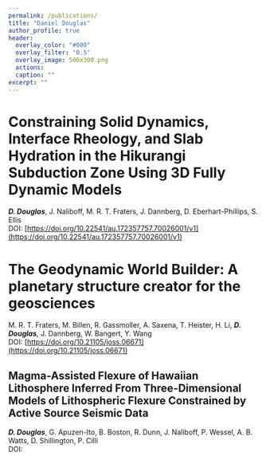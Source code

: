 ```yaml
---
permalink: /publications/
title: "Daniel Douglas"
author_profile: true
header:
  overlay_color: "#000"
  overlay_filter: "0.5"
  overlay_image: 500x300.png
  actions:
  caption: ""
excerpt: ""
---
```


# Constraining Solid Dynamics, Interface Rheology, and Slab Hydration in the Hikurangi Subduction Zone Using 3D Fully Dynamic Models
***D. Douglas***, J. Naliboff, M. R. T. Fraters, J. Dannberg, D. Eberhart-Phillips, S. Ellis <br>
DOI: [https://doi.org/10.22541/au.172357757.70026001/v1](https://doi.org/10.22541/au.172357757.70026001/v1) <br>


# The Geodynamic World Builder: A planetary structure creator for the geosciences
M. R. T. Fraters, M. Billen, R. Gassmoller, A. Saxena, T. Heister, H. Li, ***D. Douglas***, J. Dannberg, W. Bangert, Y. Wang <br>
DOI: [https://doi.org/10.21105/joss.06671](https://doi.org/10.21105/joss.06671) <br>

## Magma-Assisted Flexure of Hawaiian Lithosphere Inferred From Three-Dimensional Models of Lithospheric Flexure Constrained by Active Source Seismic Data
***D. Douglas***, G. Apuzen-Ito, B. Boston, R. Dunn, J. Naliboff, P. Wessel, A. B. Watts, D. Shillington, P. Cilli <br>
DOI: <br>
